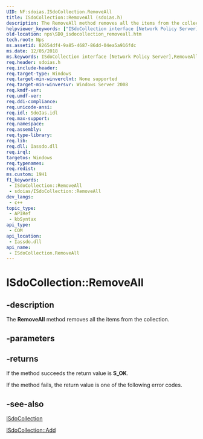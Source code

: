 ```yaml
---
UID: NF:sdoias.ISdoCollection.RemoveAll
title: ISdoCollection::RemoveAll (sdoias.h)
description: The RemoveAll method removes all the items from the collection.
helpviewer_keywords: ["ISdoCollection interface [Network Policy Server]","RemoveAll method","ISdoCollection.RemoveAll","ISdoCollection::RemoveAll","RemoveAll","RemoveAll method [Network Policy Server]","RemoveAll method [Network Policy Server]","ISdoCollection interface","_sdo_isdocollection_removeall","nps.SDO_isdocollection_removeall","sdo.isdocollection_removeall","sdoias/ISdoCollection::RemoveAll"]
old-location: nps\SDO_isdocollection_removeall.htm
tech.root: Nps
ms.assetid: 82654df4-9a85-4687-86dd-04ea5a916fdc
ms.date: 12/05/2018
ms.keywords: ISdoCollection interface [Network Policy Server],RemoveAll method, ISdoCollection.RemoveAll, ISdoCollection::RemoveAll, RemoveAll, RemoveAll method [Network Policy Server], RemoveAll method [Network Policy Server],ISdoCollection interface, _sdo_isdocollection_removeall, nps.SDO_isdocollection_removeall, sdo.isdocollection_removeall, sdoias/ISdoCollection::RemoveAll
req.header: sdoias.h
req.include-header: 
req.target-type: Windows
req.target-min-winverclnt: None supported
req.target-min-winversvr: Windows Server 2008
req.kmdf-ver: 
req.umdf-ver: 
req.ddi-compliance: 
req.unicode-ansi: 
req.idl: SdoIas.idl
req.max-support: 
req.namespace: 
req.assembly: 
req.type-library: 
req.lib: 
req.dll: Iassdo.dll
req.irql: 
targetos: Windows
req.typenames: 
req.redist: 
ms.custom: 19H1
f1_keywords:
 - ISdoCollection::RemoveAll
 - sdoias/ISdoCollection::RemoveAll
dev_langs:
 - c++
topic_type:
 - APIRef
 - kbSyntax
api_type:
 - COM
api_location:
 - Iassdo.dll
api_name:
 - ISdoCollection.RemoveAll
---
```


# ISdoCollection::RemoveAll


## -description

The 
<b>RemoveAll</b> method removes all the items from the collection.

## -parameters

## -returns

If the method succeeds the return value is <b>S_OK</b>.

If the method fails, the return value is one of the following error codes.

## -see-also

<a href="https://docs.microsoft.com/windows/desktop/api/sdoias/nn-sdoias-isdocollection">ISdoCollection</a>



<a href="https://docs.microsoft.com/windows/desktop/api/sdoias/nf-sdoias-isdocollection-add">ISdoCollection::Add</a>

